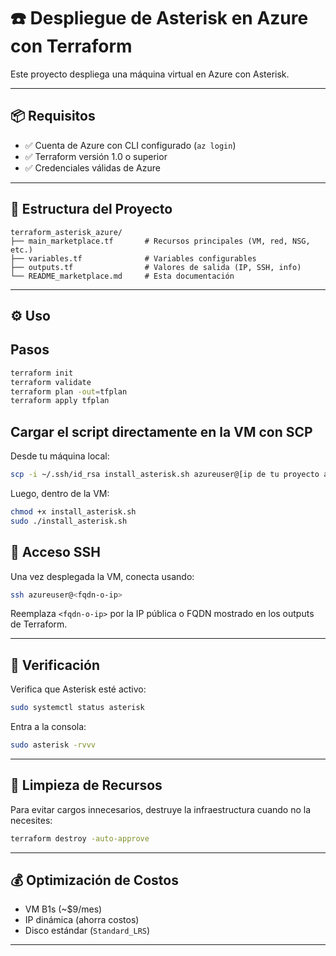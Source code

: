 # ☎️ Despliegue de Asterisk en Azure con Terraform

Este proyecto despliega una máquina virtual en Azure con Asterisk.

---

## 📦 Requisitos

- ✅ Cuenta de Azure con CLI configurado (`az login`)
- ✅ Terraform versión 1.0 o superior
- ✅ Credenciales válidas de Azure
   
---

## 📁 Estructura del Proyecto

```
terraform_asterisk_azure/
├── main_marketplace.tf       # Recursos principales (VM, red, NSG, etc.)
├── variables.tf              # Variables configurables
├── outputs.tf                # Valores de salida (IP, SSH, info)
└── README_marketplace.md     # Esta documentación
```

---

## ⚙️ Uso
## Pasos

```bash
terraform init
terraform validate
terraform plan -out=tfplan
terraform apply tfplan
``` 
## Cargar el script directamente en la VM con SCP
Desde tu máquina local:

```bash
scp -i ~/.ssh/id_rsa install_asterisk.sh azureuser@[ip de tu proyecto azure]:~
```
Luego, dentro de la VM:

```bash
chmod +x install_asterisk.sh
sudo ./install_asterisk.sh
```

## 🔐 Acceso SSH

Una vez desplegada la VM, conecta usando:

```bash
ssh azureuser@<fqdn-o-ip>
```

Reemplaza `<fqdn-o-ip>` por la IP pública o FQDN mostrado en los outputs de Terraform.

---

## 🧪 Verificación

Verifica que Asterisk esté activo:

```bash
sudo systemctl status asterisk
```

Entra a la consola:

```bash
sudo asterisk -rvvv
```

---

## 🧹 Limpieza de Recursos

Para evitar cargos innecesarios, destruye la infraestructura cuando no la necesites:

```bash
terraform destroy -auto-approve
```

---

## 💰 Optimización de Costos

- VM B1s (~$9/mes)
- IP dinámica (ahorra costos)
- Disco estándar (`Standard_LRS`)

---

